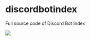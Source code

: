# discordbotindex
Full source code of Discord Bot Index

<img src='https://u.derpyenterprises.org/7JlM'>

